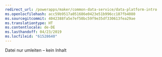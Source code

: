```yaml
---
redirect_url: /powerapps/maker/common-data-service/data-platform-intro
ms.openlocfilehash: acc59b9517a051686e0423e51b996cc187fb4080
ms.sourcegitcommit: 4042388fa5e7ef50bc59f9e35df330613fea29ae
ms.translationtype: HT
ms.contentlocale: de-DE
ms.lasthandoff: 04/23/2019
ms.locfileid: "61528640"
---
```

Datei nur umleiten – kein Inhalt